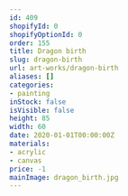 ```yaml
---
id: 409
shopifyId: 0
shopifyOptionId: 0
order: 155
title: Dragon birth
slug: dragon-birth
url: art-works/dragon-birth
aliases: []
categories:
- painting
inStock: false
isVisible: false
height: 85
width: 60
date: 2020-01-01T00:00:00Z
materials:
- acrylic
- canvas
price: -1
mainImage: dragon_birth.jpg
---
```

